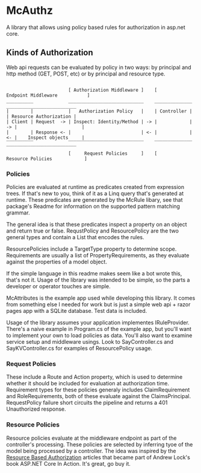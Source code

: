 ﻿# McAuthz
A library that allows using policy based rules for authorization in asp.net core. 

## Kinds of Authorization
Web api requests can be evaluated by policy in two ways: by principal and http method (GET, POST, etc)
or by principal and resource type. 

```

                       [ Authorization Middleware ]    [            Endpoint Middleware           ]
__________             ____________________________    ______________    __________________________
|        |             |   Authorization Policy   |    | Controller |    | Resource Authorization |
| Client | Request  -> | Inspect: Identity/Method | -> |            | -> |                        |
|        | Response <- |                          | <- |            | <- |    Inspect objects     |
‾‾‾‾‾‾‾‾‾‾             ‾‾‾‾‾‾‾‾‾‾‾‾‾‾‾‾‾‾‾‾‾‾‾‾‾‾‾‾    ‾‾‾‾‾‾‾‾‾‾‾‾‾‾    ‾‾‾‾‾‾‾‾‾‾‾‾‾‾‾‾‾‾‾‾‾‾‾‾‾‾
                       [     Request Policies     ]    [             Resource Policies            ]
```
### Policies
Policies are evaluated at runtime as predicates created from expression trees. If that's new to you,
think of it as a Linq query that's generated at runtime. These predicates are generated by the McRule
libary, see that package's Readme for information on the supported pattern matching grammar. 

The general idea is that these predicates inspect a property on an object and return true or false.
RequstPolicy and ResourcePolicy are the two general types and contain a List<Requirement> that encodes
the rules. 


ResourcePolicies include a TargetType property to determine scope. Requirements are usually
a list of PropertyRequirements, as they evaluate against the properties of a model object.

If the simple language in this readme makes seem like a bot wrote this, that's not it. Usage 
of the library was intended to be simple, so the parts a developer or operator touches are
simple.

McAttributes is the example app used while developing this library. It comes from something else
I needed for work but is just a simple web api + razor pages app with a SQLite database. Test data
is included.

Usage of the library assumes your application implementes IRuleProvider. There's a naive example
in Program.cs of the example app, but you'll want to implement your own to load policies as data.
You'll also want to examine service setup and middleware usings. Look to SayController.cs and
SayKVController.cs for examples of ResourcePolicy usage.

### Request Policies
These include a Route and Action property, which is used to determine whether
it should be included for evaluation at authorization time. Requirement types for these policies
generaly includes ClaimRequirement and RoleRequirements, both of these evaluate against the
ClaimsPrincipal. RequestPolicy failure short circuits the pipeline and returns a 401 Unauthorized response.

### Resource Policies
Resource policies evaluate at the middleware endpoint as part of the controller's processing. These policies are selected by inferring tyoe of the model being processed by a controller. The idea was inspired by the [Resource Based Authorization](https://andrewlock.net/resource-specific-authorisation-in-asp-net-core/) articles that became part of Andrew Lock's book ASP.NET Core In Action. It's great, go buy it.

